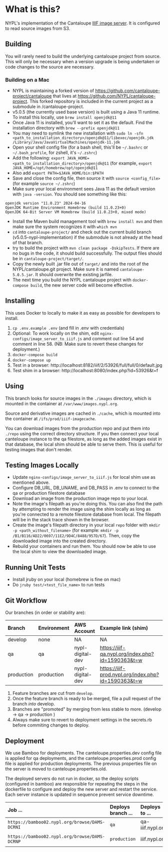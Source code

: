 # What is this?

NYPL's implementation of the Cantaloupe [IIIF image server](https://medusa-project.github.io/cantaloupe/).
It is configured to read source images from S3.

## Building

You will rarely need to build the underlying cantaloupe project from source. This will only be necessary when a version upgrade is being undertaken or code changes to the source are necessary.

### Building on a Mac

* NYPL is maintaining a forked version of https://github.com/cantaloupe-project/cantaloupe that lives at https://github.com/NYPL/cantaloupe-project. This forked repository is included in the current project as a submodule in /cantaloupe-project.
* v5.0.5 (the currently used base version) is built using a Java 11 runtime. To install this locally, use `brew install openjdk@11`
* Once Java 11 is installed, you'll want to set it as the default. Find the installation directory with `brew --prefix openjdk@11`
* You may need to symlink the new installation with `sudo ln -sfn <path_to_installation_directory>/openjdk@11/libexec/openjdk.jdk /Library/Java/JavaVirtualMachines/openjdk-11.jdk`
* Open your shell config file (for a bash shell, this'll be `~/.bashrc` or `~/.bash_profile`, for zshell, it's `~/.zshrc`)
* Add the following: `export JAVA_HOME=<path_to_installation_directory>/openjdk@11` (for example, `export JAVA_HOME=/opt/homebrew/opt/openjdk@11`
* Also add `export PATH=$JAVA_HOME/bin:$PATH`
* Save and close the config file, then source it with `source <config_file>` (for example `source ~/.zshrc`)
* Make sure your local environment sees Java 11 as the default version with `java -version`. You should see something like this:
```
openjdk version "11.0.23" 2024-04-16
OpenJDK Runtime Environment Homebrew (build 11.0.23+0)
OpenJDK 64-Bit Server VM Homebrew (build 11.0.23+0, mixed mode)
```
* Install the Maven build management tool with `brew install mvn` and then make sure the system recognizes it with `which mvn`
* `cd` into `cantaloupe-project/` and check out the current build branch (v5.0.5-nypl-implementation) if the submodule is not already at the head of that branch.
* try to build the project with `mvn clean package -DskipTests`. If there are no bugs in the code, it should build successfully. The output files should be in `cantaloupe-project/target/`.
* Copy the newly built .jar file out of `target/` and into the root of the NYPL/cantaloupe.git project. Make sure it is named `cantaloupe-5.0.5.jar`. It should overwrite the existing jarfile.
* The next time you build the NYPL cantaloupe project with `docker-compose build`, the new server code will become effective.

## Installing

This uses Docker to locally to make it as easy as possible for developers to install.

1.  `cp .env.example .env` (and fill in .env with credentials)
2.  Optional: To work locally on the shim, edit `nginx-configs/image_server_to_iiif.js` and comment out line 54 and comment in line 58. (NB: Make sure to revert these changes for deployment.)
3.  `docker-compose build`
4.  `docker-compose up`
4.  Test in a browser: http://localhost:8182/iiif/2/53926/full/full/0/default.jpg
5.  Test shim in a browser: http://localhost:8080/index.php?id=53926&t=f

## Using

This branch looks for source images in the `./images` directory, which is mounted in the container at `/var/www/images.nypl.org`.

Source and derivative images are cached in `./cache`, which is mounted into the container at `/ifs/prod/iiif-imagecache`.

You can download images from the production repo and put them into `./repo` using the correct directory structure. If you then connect your local canteloupe instance to the qa filestore, as long as the added images exist in that database, the local shim should be able to serve them. This is useful for testing images that don't render.

## Testing Images Locally
- Update `nginx-configs/image_server_to_iiif.js` for local shim use as mentioned above.
- Configure DB_URL, DB_UNAME, and DB_PASS in .env to connect to the qa or production filestore database
- Download an image from the production image repo to your local.
- Note the image's filepath as you're doing this. You can also find the path by attempting to render the image using the shim locally as long as you're connected to a remote filestore database from local. The filepath will be in the stack trace shown in the browser.
- Create the image's filepath directory in your local `repo` folder with `mkdir -p <path_without_filename>` (for example: `mkdir -p /B1/B116/AD22/0697/11E2/9D4C/8488/957D/67`). Then, copy the downloaded image into the created directory.
- Rebuild your containers and run them. You should now be able to use the local shim to view the downloaded image.

## Running Unit Tests
- Install jruby on your local (homebrew is fine on mac)
- Do `jruby test/<test_file_name>` to run tests

## Git Workflow

Our branches (in order or stability are):

| Branch     | Environment | AWS Account      | Example link (shim)                                 | Admin Panel                    |
|:-----------|:------------|:-----------------|:----------------------------------------------------|:-------------------------------|
| develop    | none        | NA               | NA                                                  | http://localhost:8182/admin    |
| qa         | qa          | nypl-digital-dev | https://iiif-qa.nypl.org/index.php?id=1590363&t=w   | https://qa-iiif.nypl.org/admin |
| production | production  | nypl-digital-dev | https://iiif-prod.nypl.org/index.php?id=1590363&t=w | https://iiif.nypl.org/admin    |

1. Feature branches are cut from `develop`.
2. Once the feature branch is ready to be merged, file a pull request of the branch _into_ develop.
3. Branches are "promoted" by merging from less stable to more. (develop -> qa -> production )
4. Always make sure to revert to deployment settings in the secrets.rb before commiting changes to deploy.

## Deployment

We use Bamboo for deployments. The canteloupe.properties.dev config file is applied for qa deployments, and the canteloupe.properties.prod config file is applied for production deployments. The previous properties file on the server is moved to canteloupe.properties.old.

The deployed servers do not run in docker, so the deploy scripts (configured in bamboo) are responsible for repeating the steps in the dockerfile to configure and deploy the new server and restart the service. Each server instance is updated in sequence prevent service downtime.

| Job ...                                             | Deploys branch ... | Deploys to ...   | Shim ...           |
|:----------------------------------------------------|:-------------------|:-----------------|:-------------------|
| `https://bamboo02.nypl.org/browse/DAMS-DCRNI`       | `qa`               | qa-iiif.nypl.org | iiif-qa.nypl.org   |
| `https://bamboo02.nypl.org/browse/DAMS-DCRNP`       | `production`       | iiif.nypl.org    | iiif-prod.nypl.org |
